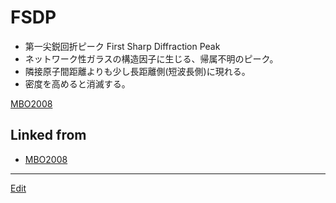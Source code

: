 # FSDP


* 第一尖鋭回折ピーク First Sharp Diffraction Peak
* ネットワーク性ガラスの構造因子に生じる、帰属不明のピーク。
* 隣接原子間距離よりも少し長距離側(短波長側)に現れる。
* 密度を高めると消滅する。



[MBO2008](MBO2008.md)



## Linked from

* [MBO2008](MBO2008.md)


----
[Edit](https://github.com/vitroid/vitroid.github.io/blob/master/MD/FSDP.md)
